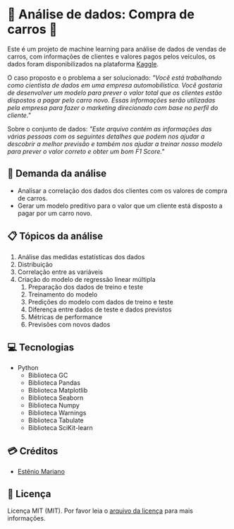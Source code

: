 # 🏸 Análise de dados: Compra de carros 🚗

Este é um projeto de machine learning para análise de dados de vendas de carros, com informações de clientes e valores pagos pelos veículos, os dados foram disponibilizados na plataforma [Kaggle](https://www.kaggle.com/datasets/dev0914sharma/car-purchasing-model).

O caso proposto e o problema a ser solucionado:
*"Você está trabalhando como cientista de dados em uma empresa automobilística.
Você gostaria de desenvolver um modelo para prever o valor total que os clientes estão dispostos a pagar pelo carro novo. Essas informações serão utilizadas pela empresa para fazer o marketing direcionado com base no perfil do cliente."*

Sobre o conjunto de dados:
*"Este arquivo contém as informações das várias pessoas com os seguintes detalhes que podem nos ajudar a descobrir a melhor previsão e também nos ajudar a treinar nosso modelo para prever o valor correto e obter um bom F1 Score."*

## 📃 Demanda da análise

- Analisar a correlação dos dados dos clientes com os valores de compra de carros.
- Gerar um modelo preditivo para o valor que um cliente está disposto a pagar por um carro novo.
  
## 📋 Tópicos da análise

1. Análise das medidas estatísticas dos dados
2. Distribuição
3. Correlação entre as variáveis
4. Criação do modelo de regressão linear múltipla
   1. Preparação dos dados de treino e teste 
   2. Treinamento do modelo
   3. Predições do modelo com dados de treino e teste
   4. Diferença entre dados de teste e dados previstos
   5. Métricas de performance
   6. Previsões com novos dados

## 💻 Tecnologias

- Python
    - Biblioteca GC
    - Biblioteca Pandas
    - Biblioteca Matplotlib
    - Biblioteca Seaborn
    - Biblioteca Numpy
    - Biblioteca Warnings
    - Biblioteca Tabulate
    - Biblioteca SciKit-learn

## 💳 Créditos

- [Estênio Mariano](https://github.com/emso-exe)

## 🔖 Licença

Licença MIT (MIT). Por favor leia o [arquivo da licença](LICENSE.md) para mais informações.